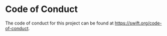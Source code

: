 # Code of Conduct

The code of conduct for this project can be found at https://swift.org/code-of-conduct.

<!-- Copyright (c) 2014 - 2024 Apple Inc. and the Swift Project authors. All Rights Reserved. -->
